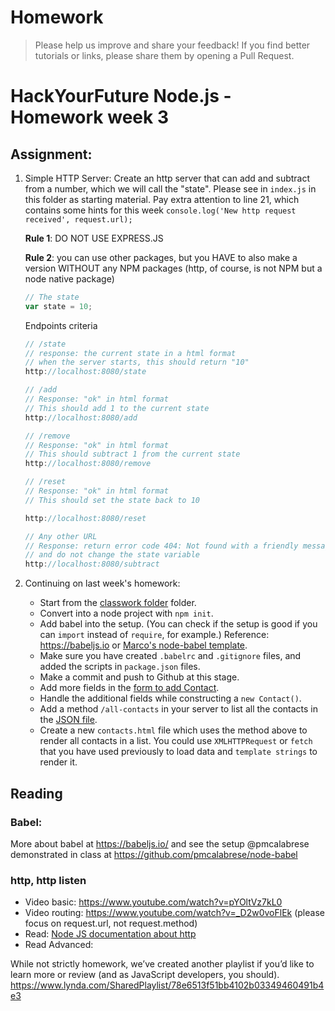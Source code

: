 # Homework

> Please help us improve and share your feedback! If you find better tutorials or links, please share them by opening a Pull Request.

# HackYourFuture Node.js - Homework week 3

## Assignment:
1. Simple HTTP Server:
	Create an http server that can add and subtract from a number, which we will call the "state". Please see in `index.js` in this folder as starting material. Pay extra attention to line 21, which contains some hints for this week `console.log('New http request received', request.url);`

	**Rule 1**: DO NOT USE EXPRESS.JS

	**Rule 2**: you can use other packages, but you HAVE to also make a version WITHOUT any NPM packages (http, of course, is not NPM but a node native package)

	```js
	// The state
	var state = 10; 
	```

	Endpoints criteria
	```js
	// /state 
	// response: the current state in a html format 
	// when the server starts, this should return "10"
	http://localhost:8080/state 

	// /add
	// Response: "ok" in html format
	// This should add 1 to the current state
	http://localhost:8080/add

	// /remove
	// Response: "ok" in html format
	// This should subtract 1 ƒrom the current state
	http://localhost:8080/remove

	// /reset
	// Response: "ok" in html format
	// This should set the state back to 10

	http://localhost:8080/reset

	// Any other URL
	// Response: return error code 404: Not found with a friendly message
	// and do not change the state variable
	http://localhost:8080/subtract
	```

2. Continuing on last week's homework:

	* Start from the [classwork folder](../classwork) folder.
	* Convert into a node project with `npm init`.
	* Add babel into the setup. (You can check if the setup is good if you can `import` instead of `require`, for example.) Reference: https://babeljs.io or [Marco's node-babel template](https://github.com/pmcalabrese/node-babel).
	* Make sure you have created `.babelrc` and `.gitignore` files, and added the scripts in `package.json` files.
	* Make a commit and push to Github at this stage.
	* Add more fields in the [form to add Contact](../classwork/public/index.html).
	* Handle the additional fields while constructing a `new Contact()`.
	* Add a method `/all-contacts` in your server to list all the contacts in the [JSON file](../classwork/src/contacts.json).
	* Create a new `contacts.html` file which uses the method above to render all contacts in a list. You could use `XMLHTTPRequest` or `fetch` that you have used previously to load data and `template strings` to render it.

## Reading

### Babel:
More about babel at https://babeljs.io/ and see the setup @pmcalabrese demonstrated in class at https://github.com/pmcalabrese/node-babel

### http, http listen
- Video basic: https://www.youtube.com/watch?v=pYOltVz7kL0
- Video routing: https://www.youtube.com/watch?v=_D2w0voFlEk (please focus on request.url, not request.method)
- Read: [Node JS documentation about http](https://nodejs.org/en/docs/guides/anatomy-of-an-http-transaction/)
- Read Advanced: 

While not strictly homework, we’ve created another playlist if you’d like to learn more or review (and as JavaScript developers, you should). https://www.lynda.com/SharedPlaylist/78e6513f51bb4102b03349460491b4e3
